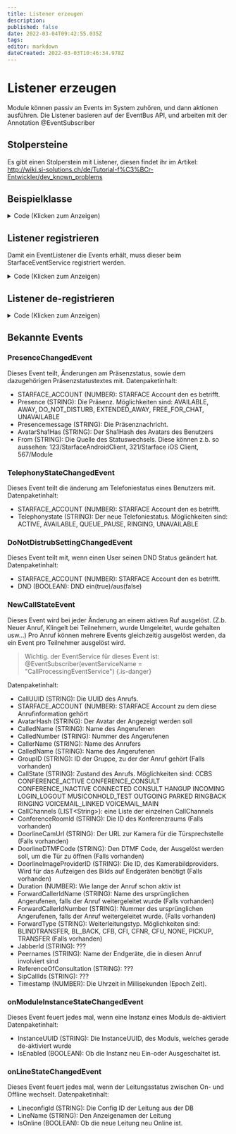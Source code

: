 ```yaml
---
title: Listener erzeugen
description: 
published: false
date: 2022-03-04T09:42:55.035Z
tags: 
editor: markdown
dateCreated: 2022-03-03T10:46:34.978Z
---
```


# Listener erzeugen
Module können passiv an Events im System zuhören, und dann aktionen ausführen.
Die Listener basieren auf der EventBus API, und arbeiten mit der Annotation @EventSubscriber

## Stolpersteine
Es gibt einen Stolperstein mit Listener, diesen findet ihr im Artikel: http://wiki.si-solutions.ch/de/Tutorial-f%C3%BCr-Entwickler/dev_known_problems

## Beispielklasse
<details>
  <summary>Code (Klicken zum Anzeigen)</summary>
  
    import java.util.HashMap;
    import java.util.Map;
    import org.apache.commons.logging.Log;
    import org.bushe.swing.event.annotation.EventSubscriber;
    import de.vertico.starface.persistence.connector.events.DoNotDistrubSettingChangedEvent;

    public class ExampleListener 
    {
      private Log log =null;
      public ExampleListener(Log log)
      {
        this.log=log;
      }

        @EventSubscriber  //Annotation für EventBus
        public void onDoNotDistrubSettingChangedEvent(DoNotDistrubSettingChangedEvent Event) //Event, dem Zugehört werden soll
        {
          Map<String, Object> EventMap = new HashMap<String, Object>();
          EventMap.put("STARFACE_ACCOUNT", Event.getAccountId()+"");
          EventMap.put("DND", Event.isDoNotDisturbSetting()+"");
          log.debug("New Event:" + Event.toString());
        }
    }
  </details>
  
## Listener registrieren

Damit ein EventListener die Events erhält, muss dieser beim StarfaceEventService registriert werden.

<details>
  <summary>Code (Klicken zum Anzeigen)</summary>
  
      @Function(visibility=Visibility.Private, rookieFunction=false, description="")
      public class RegisterListener implements IBaseExecutable 
      {
        private static ExampleListener Example = null;

        @Override
        public void execute(IRuntimeEnvironment context) throws Exception 
        {
          Log log = context.getLog();
          if(Example == null)
          {
            log.debug("Registering new Listener!");
            Example = new ExampleListener(log);
            StarfaceEventService SES = context.provider().fetch(StarfaceEventService.class);
            SES.subscribe(Example);
          }
        }
      }
</details>


## Listener de-registrieren

  <details>
  <summary>Code (Klicken zum Anzeigen)</summary>
 
  
      @Function(visibility=Visibility.Private, rookieFunction=false, description="")
    public class RegisterListener implements IBaseExecutable 
    {
      private static ExampleListener Example = null;

      @InputVar(label="RegisterListener", description="If true, registers listener, if false unregisters listener",type=VariableType.BOOLEAN)
      public boolean RegisterListener=false;


      @Override
      public void execute(IRuntimeEnvironment context) throws Exception 
      {
        Log log = context.getLog();
        if(Example == null && RegisterListener)
        {
          log.debug("Registering new Listener!");
          Example = new ExampleListener(log);
          StarfaceEventService SES = context.provider().fetch(StarfaceEventService.class);
          SES.subscribe(Example);
        }
        else if (Example != null && !RegisterListener)
        {
          log.debug("Unregistering Listener!");
          StarfaceEventService SES = context.provider().fetch(StarfaceEventService.class);
          SES.unsubscribe(Example);
          Example = null;
        }
      }
    }
</details>

## Bekannte Events
### PresenceChangedEvent
Dieses Event teilt, Änderungen am Präsenzstatus, sowie dem dazugehörigen Präsenzstatustextes mit.
Datenpaketinhalt:
- STARFACE_ACCOUNT (NUMBER): STARFACE Account den es betrifft.
- Presence (STRING): Die Präsenz. Möglichkeiten sind: AVAILABLE, AWAY, DO_NOT_DISTURB, EXTENDED_AWAY, FREE_FOR_CHAT, UNAVAILABLE
- Presencemessage (STRING): Die Präsenznachricht.
- AvatarSha1Has (STRING): Der Sha1Hash des Avatars des Benutzers
- From (STRING): Die Quelle des Statuswechsels. Diese können z.b. so aussehen: 123/StarfaceAndroidClient, 321/Starface iOS Client, 567/Module

### TelephonyStateChangedEvent
Dieses Event teilt die änderung am Telefoniestatus eines Benutzers mit.
Datenpaketinhalt:
- STARFACE_ACCOUNT (NUMBER): STARFACE Account den es betrifft.
- Telephonystate (STRING): Der neue Telefoniestatus. Möglichkeiten sind: ACTIVE, AVAILABLE, QUEUE_PAUSE, RINGING, UNAVAILABLE

### DoNotDistrubSettingChangedEvent
Dieses Event teilt mit, wenn einen User seinen DND Status geändert hat.
Datenpaketinhalt:
- STARFACE_ACCOUNT (NUMBER): STARFACE Account den es betrifft.
- DND (BOOLEAN): DND ein(true)/aus(false)

### NewCallStateEvent
Dieses Event wird bei jeder Änderung an einem aktiven Ruf ausgelöst. (Z.b. Neuer Anruf, Klingelt bei Teilnehmern, wurde Umgeleitet, wurde gehalten usw...)
Pro Anruf können mehrere Events gleichzeitig ausgelöst werden, da ein Event pro Teilnehmer ausgelöst wird.
> 
> Wichtig. der EventService für dieses Event ist: 	
@EventSubscriber(eventServiceName = "CallProcessingEventService")
{.is-danger}


Datenpaketinhalt:
- CallUUID (STRING): Die UUID des Anrufs.
- STARFACE_ACCOUNT (NUMBER): STARFACE Account zu dem diese Anrufinformation gehört
- AvatarHash (STRING): Der Avatar der Angezeigt werden soll
- CalledName (STRING): Name des Angerufenen
- CalledNumber (STRING): Nummer des Angerufenen
- CallerName (STRING): Name des Anrufers
- CalledName (STRING): Name des Angerufenen
- GroupID (STRING): ID der Gruppe, zu der der Anruf gehört (Falls vorhanden)
- CallState (STRING): Zustand des Anrufs. Möglichkeiten sind: CCBS CONFERENCE_ACTIVE CONFERENCE_CONSULT CONFERENCE_INACTIVE CONNECTED CONSULT HANGUP INCOMING LOGIN_LOGOUT MUSICONHOLD_TEST OUTGOING PARKED RINGBACK RINGING VOICEMAIL_LINKED VOICEMAIL_MAIN
- CallChannels (LIST\<String\>): eine Liste der einzelnen CallChannels
- ConferenceRoomId (STRING): Die ID des Konferenzraums (Falls vorhanden)
- DoorlineCamUrl (STRING): Der URL zur Kamera für die Türsprechstelle (Falls vorhanden)
- DoorlineDTMFCode (STRING): Den DTMF Code, der Ausgelöst werden soll, um die Tür zu öffnen (Falls vorhanden)
- DoorlineImageProviderID (STRING): Die ID, des Kamerabildproviders. Wird für das Aufzeigen des Bilds auf Endgeräten benötigt (Falls vorhanden)
- Duration (NUMBER): Wie lange der Anruf schon aktiv ist
- ForwardCallerIdName (STRING): Name des ursprünglichen Angerufenen, falls der Anruf weitergeleitet wurde (Falls vorhanden)
- ForwardCallerIdNumber (STRING): Nummer des ursprünglichen Angerufenen, falls der Anruf weitergeleitet wurde. (Falls vorhanden)
- ForwardType (STRING): Weiterleitungstyp. Möglichkeiten sind: BLINDTRANSFER, BL_BACK, CFB, CFI, CFNR, CFU, NONE, PICKUP, TRANSFER (Falls vorhanden)
- JabberId (STRING): ???
- Peernames (STRING): Name der Endgeräte, die in diesen Anruf involviert sind
- ReferenceOfConsultation (STRING): ???
- SipCallIds (STRING): ???
- Timestamp (NUMBER): Die Uhrzeit in Millisekunden (Epoch Zeit).

### onModuleInstanceStateChangedEvent
Dieses Event feuert jedes mal, wenn eine Instanz eines Moduls de-aktiviert
Datenpaketinhalt:
- InstanceUUID (STRING): Die InstanceUUID, des Moduls, welches gerade de-aktiviert wurde
- IsEnabled (BOOLEAN): Ob die Instanz neu Ein-oder Ausgeschaltet ist.

### onLineStateChangedEvent
Dieses Event feuert jedes mal, wenn der Leitungsstatus zwischen On- und Offline wechselt.
Datenpaketinhalt:
- LineconfigId (STRING): Die Config ID der Leitung aus der DB
- LineName (STRING): Den Anzeigenamen der Leitung
- IsOnline (BOOLEAN): Ob die neue Leitung neu Online ist.